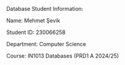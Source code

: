 Database
Student Information:
      
Name: Mehmet Şevik

Student ID: 230066258

Department: Computer Science

Course: IN1013 Databases (PRD1 A 2024/25)
